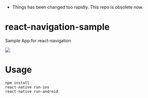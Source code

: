 * Things has been changed too rapidly. This repo is obsolete now.

# react-navigation-sample
Sample App for react-navigation


<img src="https://github.com/benevbright/react-navigation-sample/blob/master/docs/react-navigation-sample.gif?raw=true">


# Usage
```
npm install
react-native run-ios 
react-native run-android
```
